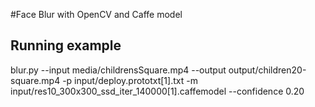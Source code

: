 #Face Blur with OpenCV and Caffe model

## Running example
blur.py --input media/childrensSquare.mp4 --output output/children20-square.mp4 -p input/deploy.prototxt[1].txt -m input/res10_300x300_ssd_iter_140000[1].caffemodel --confidence 0.20
